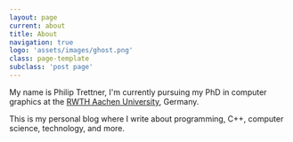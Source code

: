```yaml
---
layout: page
current: about
title: About
navigation: true
logo: 'assets/images/ghost.png'
class: page-template
subclass: 'post page'
---
```


My name is Philip Trettner, I'm currently pursuing my PhD in computer graphics at the [RWTH Aachen University](https://www.rwth-aachen.de), Germany.

This is my personal blog where I write about programming, C++, computer science, technology, and more.
